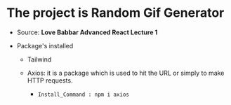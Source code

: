 # The project is Random Gif Generator

- Source: <b>Love Babbar Advanced React Lecture 1</b>
- Package's installed

  - Tailwind
  - Axios: it is a package which is used to hit the URL or simply to make HTTP requests.

    - `Install_Command : npm i axios`
